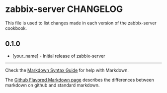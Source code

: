 zabbix-server CHANGELOG
=======================

This file is used to list changes made in each version of the zabbix-server cookbook.

0.1.0
-----
- [your_name] - Initial release of zabbix-server

- - -
Check the [Markdown Syntax Guide](http://daringfireball.net/projects/markdown/syntax) for help with Markdown.

The [Github Flavored Markdown page](http://github.github.com/github-flavored-markdown/) describes the differences between markdown on github and standard markdown.
